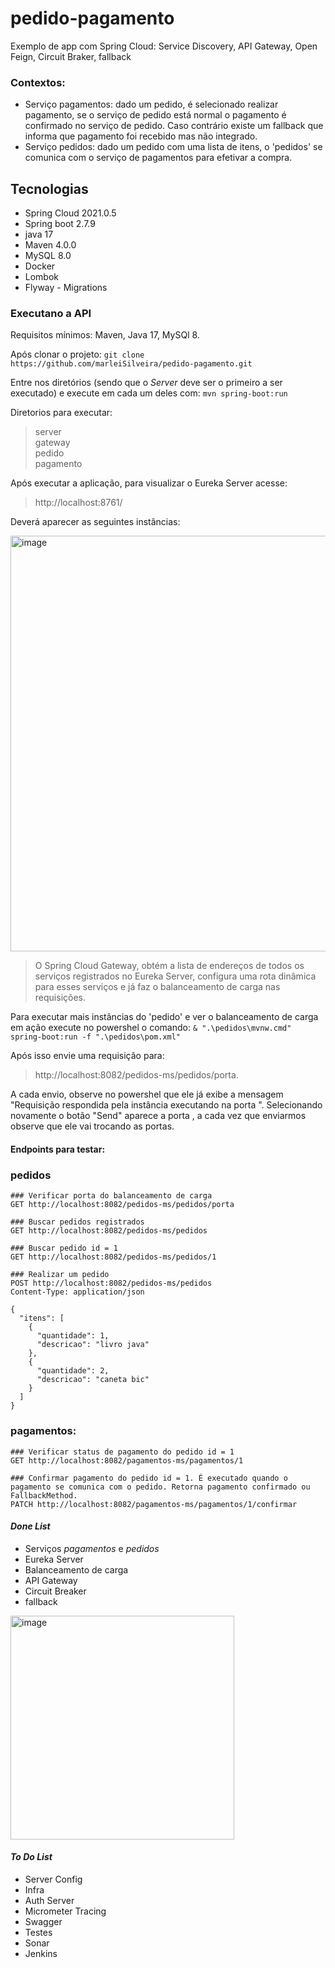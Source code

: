 # pedido-pagamento
Exemplo de app com Spring Cloud: Service Discovery, API Gateway, Open Feign, Circuit Braker, fallback

### Contextos:
- Serviço pagamentos: dado um pedido, é selecionado realizar pagamento, se o serviço de pedido está normal o pagamento é confirmado no serviço de pedido. Caso contrário existe um fallback que informa que pagamento foi recebido mas não integrado.
- Serviço pedidos: dado um pedido com uma lista de itens, o 'pedidos' se comunica com o serviço de pagamentos para efetivar a compra.

## Tecnologias
- Spring Cloud 2021.0.5
- Spring boot 2.7.9
- java 17
- Maven 4.0.0
- MySQL 8.0
- Docker
- Lombok
- Flyway - Migrations

### Executano a API
Requisitos mínimos: Maven, Java 17, MySQl 8.

Após clonar o projeto: `git clone https://github.com/marleiSilveira/pedido-pagamento.git`

Entre nos diretórios (sendo que o *Server* deve ser o primeiro a ser executado) e execute em cada um deles com: `mvn spring-boot:run`

Diretorios para executar: 

> server</br>
> gateway</br>
> pedido</br>
> pagamento</br>

Após executar a aplicação, para visualizar o Eureka Server acesse: 

> http://localhost:8761/

Deverá aparecer as seguintes instâncias:

<img width="665" alt="image" src="https://user-images.githubusercontent.com/42658870/223123448-67ef45c0-e8bc-4cfd-b61c-461dbe573c40.png">

> O Spring Cloud Gateway, obtém a lista de endereços de todos os serviços registrados no Eureka Server, configura uma rota dinâmica para esses serviços e já faz o balanceamento de carga nas requisições.

Para executar mais instâncias do 'pedido' e ver o balanceamento de carga em ação execute no powershel o comando: 
`& ".\pedidos\mvnw.cmd" spring-boot:run -f ".\pedidos\pom.xml"`

Após isso envie uma requisição para: 

> http://localhost:8082/pedidos-ms/pedidos/porta. 

A cada envio, observe no powershel que ele já exibe a mensagem "Requisição respondida pela instância executando na porta <xxxxx>". Selecionando novamente o botão "Send" aparece a porta <yyyyy>, a cada vez que enviarmos observe que ele vai trocando as portas.
  
#### Endpoints para testar:

### pedidos 
````
### Verificar porta do balanceamento de carga
GET http://localhost:8082/pedidos-ms/pedidos/porta

### Buscar pedidos registrados
GET http://localhost:8082/pedidos-ms/pedidos

### Buscar pedido id = 1
GET http://localhost:8082/pedidos-ms/pedidos/1

### Realizar um pedido
POST http://localhost:8082/pedidos-ms/pedidos
Content-Type: application/json

{
  "itens": [
    {
      "quantidade": 1,
      "descricao": "livro java"
    },
    {
      "quantidade": 2,
      "descricao": "caneta bic"
    }
  ]
} 
````

### pagamentos: 
```
### Verificar status de pagamento do pedido id = 1
GET http://localhost:8082/pagamentos-ms/pagamentos/1

### Confirmar pagamento do pedido id = 1. É executado quando o pagamento se comunica com o pedido. Retorna pagamento confirmado ou FallbackMethod.
PATCH http://localhost:8082/pagamentos-ms/pagamentos/1/confirmar 
```

#### *Done List*
- Serviços *pagamentos* e *pedidos*
- Eureka Server
- Balanceamento de carga
- API Gateway
- Circuit Breaker
- fallback
<img width="358" alt="image" src="https://user-images.githubusercontent.com/42658870/223105030-146d4c1e-2a81-4226-8bad-036124f80146.png">

#### *To Do List*
- Server Config
- Infra
- Auth Server
- Micrometer Tracing
- Swagger
- Testes
- Sonar
- Jenkins
